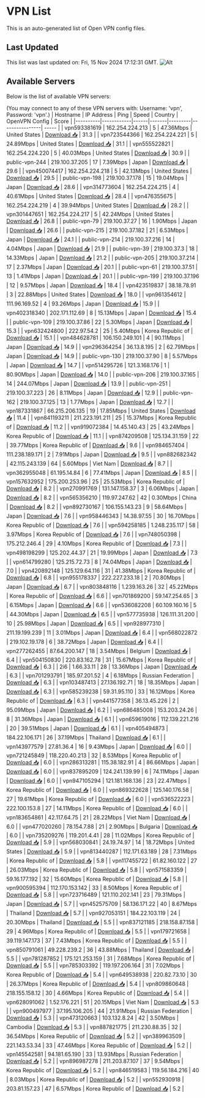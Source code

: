 # VPN List

This is an auto-generated list of Open VPN config files.

## Last Updated

This list was last updated on: Fri, 15 Nov 2024 17:12:31 GMT.
![Alt](https://repobeats.axiom.co/api/embed/186b98318ef1479477931607c1ad7d823f12451f.svg "Repobeats analytics image")

## Available Servers

Below is the list of available VPN servers:

(You may connect to any of these VPN servers with: Username: 'vpn', Password: 'vpn'.)
| Hostname | IP Address | Ping | Speed | Country | OpenVPN Config | Score |
|----------|------------|------|-------|---------|----------------| ----- |
| vpn593381619 | 162.254.224.213 | 5 | 47.36Mbps | United States | [Download 📥](./configs/server_0_US.ovpn) | 31.3 |
| vpn723544366 | 162.254.224.221 | 5 | 24.89Mbps | United States | [Download 📥](./configs/server_1_US.ovpn) | 31.1 |
| vpn555522821 | 162.254.224.220 | 5 | 40.03Mbps | United States | [Download 📥](./configs/server_2_US.ovpn) | 30.9 |
| public-vpn-244 | 219.100.37.205 | 17 | 7.39Mbps | Japan | [Download 📥](./configs/server_3_JP.ovpn) | 29.6 |
| vpn450074417 | 162.254.224.218 | 5 | 42.13Mbps | United States | [Download 📥](./configs/server_4_US.ovpn) | 29.5 |
| public-vpn-198 | 219.100.37.178 | 15 | 19.04Mbps | Japan | [Download 📥](./configs/server_5_JP.ovpn) | 28.6 |
| vpn314773604 | 162.254.224.215 | 4 | 40.61Mbps | United States | [Download 📥](./configs/server_6_US.ovpn) | 28.4 |
| vpn476355675 | 162.254.224.219 | 4 | 39.94Mbps | United States | [Download 📥](./configs/server_7_US.ovpn) | 28.2 |
| vpn301447651 | 162.254.224.217 | 5 | 42.24Mbps | United States | [Download 📥](./configs/server_8_US.ovpn) | 26.8 |
| public-vpn-79 | 219.100.37.27 | 16 | 1.90Mbps | Japan | [Download 📥](./configs/server_9_JP.ovpn) | 26.6 |
| public-vpn-215 | 219.100.37.182 | 21 | 6.53Mbps | Japan | [Download 📥](./configs/server_10_JP.ovpn) | 24.1 |
| public-vpn-214 | 219.100.37.216 | 14 | 4.04Mbps | Japan | [Download 📥](./configs/server_11_JP.ovpn) | 21.9 |
| public-vpn-39 | 219.100.37.3 | 18 | 14.33Mbps | Japan | [Download 📥](./configs/server_12_JP.ovpn) | 21.2 |
| public-vpn-205 | 219.100.37.214 | 17 | 2.37Mbps | Japan | [Download 📥](./configs/server_13_JP.ovpn) | 20.1 |
| public-vpn-61 | 219.100.37.51 | 13 | 1.41Mbps | Japan | [Download 📥](./configs/server_14_JP.ovpn) | 20.1 |
| public-vpn-199 | 219.100.37.196 | 12 | 9.57Mbps | Japan | [Download 📥](./configs/server_15_JP.ovpn) | 18.4 |
| vpn423519837 | 38.18.78.91 | 3 | 22.88Mbps | United States | [Download 📥](./configs/server_16_US.ovpn) | 18.0 |
| vpn961354612 | 111.96.169.52 | 4 | 93.26Mbps | Japan | [Download 📥](./configs/server_17_JP.ovpn) | 15.9 |
| vpn402318340 | 202.171.112.69 | 8 | 15.13Mbps | Japan | [Download 📥](./configs/server_18_JP.ovpn) | 15.4 |
| public-vpn-109 | 219.100.37.86 | 22 | 5.30Mbps | Japan | [Download 📥](./configs/server_19_JP.ovpn) | 15.3 |
| vpn632424800 | 222.97.54.2 | 25 | 5.40Mbps | Korea Republic of | [Download 📥](./configs/server_20_KR.ovpn) | 15.1 |
| vpn484628781 | 106.150.249.101 | 4 | 90.11Mbps | Japan | [Download 📥](./configs/server_21_JP.ovpn) | 14.9 |
| vpn296364254 | 36.13.8.195 | 2 | 62.79Mbps | Japan | [Download 📥](./configs/server_22_JP.ovpn) | 14.9 |
| public-vpn-130 | 219.100.37.90 | 8 | 5.57Mbps | Japan | [Download 📥](./configs/server_23_JP.ovpn) | 14.7 |
| vpn514295726 | 121.3.168.176 | 1 | 80.90Mbps | Japan | [Download 📥](./configs/server_24_JP.ovpn) | 14.0 |
| public-vpn-206 | 219.100.37.165 | 14 | 244.07Mbps | Japan | [Download 📥](./configs/server_25_JP.ovpn) | 13.9 |
| public-vpn-251 | 219.100.37.223 | 26 | 8.11Mbps | Japan | [Download 📥](./configs/server_26_JP.ovpn) | 12.9 |
| public-vpn-162 | 219.100.37.125 | 13 | 1.77Mbps | Japan | [Download 📥](./configs/server_27_JP.ovpn) | 12.7 |
| vpn187331867 | 66.215.206.135 | 19 | 17.85Mbps | United States | [Download 📥](./configs/server_28_US.ovpn) | 11.4 |
| vpn841193211 | 211.223.191.211 | 25 | 15.37Mbps | Korea Republic of | [Download 📥](./configs/server_29_KR.ovpn) | 11.2 |
| vpn919072384 | 14.45.140.43 | 25 | 43.24Mbps | Korea Republic of | [Download 📥](./configs/server_30_KR.ovpn) | 11.1 |
| vpn874209508 | 125.134.31.159 | 22 | 39.77Mbps | Korea Republic of | [Download 📥](./configs/server_31_KR.ovpn) | 9.6 |
| vpn984657404 | 111.238.189.171 | 2 | 7.91Mbps | Japan | [Download 📥](./configs/server_32_JP.ovpn) | 9.5 |
| vpn882682342 | 42.115.243.139 | 64 | 5.60Mbps | Viet Nam | [Download 📥](./configs/server_33_VN.ovpn) | 8.7 |
| vpn362955048 | 61.195.14.84 | 6 | 77.41Mbps | Japan | [Download 📥](./configs/server_34_JP.ovpn) | 8.5 |
| vpn157632952 | 175.200.253.96 | 25 | 25.53Mbps | Korea Republic of | [Download 📥](./configs/server_35_KR.ovpn) | 8.2 |
| vpn270991769 | 131.147.158.37 | 3 | 6.06Mbps | Japan | [Download 📥](./configs/server_36_JP.ovpn) | 8.2 |
| vpn565356210 | 119.97.247.62 | 42 | 0.30Mbps | China | [Download 📥](./configs/server_37_CN.ovpn) | 8.2 |
| vpn892730167 | 106.155.143.23 | 9 | 58.64Mbps | Japan | [Download 📥](./configs/server_38_JP.ovpn) | 7.6 |
| vpn958446343 | 14.38.97.55 | 30 | 16.70Mbps | Korea Republic of | [Download 📥](./configs/server_39_KR.ovpn) | 7.6 |
| vpn594258185 | 1.248.235.117 | 58 | 3.97Mbps | Korea Republic of | [Download 📥](./configs/server_40_KR.ovpn) | 7.6 |
| vpn748050398 | 175.212.246.4 | 29 | 4.10Mbps | Korea Republic of | [Download 📥](./configs/server_41_KR.ovpn) | 7.3 |
| vpn498198299 | 125.202.44.37 | 21 | 19.99Mbps | Japan | [Download 📥](./configs/server_42_JP.ovpn) | 7.3 |
| vpn614799280 | 125.215.72.73 | 8 | 74.04Mbps | Japan | [Download 📥](./configs/server_43_JP.ovpn) | 7.0 |
| vpn420892148 | 125.129.64.116 | 31 | 41.38Mbps | Korea Republic of | [Download 📥](./configs/server_44_KR.ovpn) | 6.8 |
| vpn955178337 | 222.227.233.18 | 2 | 70.80Mbps | Japan | [Download 📥](./configs/server_45_JP.ovpn) | 6.7 |
| vpn803848116 | 1.239.163.26 | 32 | 45.22Mbps | Korea Republic of | [Download 📥](./configs/server_46_KR.ovpn) | 6.6 |
| vpn701869200 | 59.147.254.65 | 3 | 6.15Mbps | Japan | [Download 📥](./configs/server_47_JP.ovpn) | 6.6 |
| vpn536082208 | 60.109.160.16 | 5 | 44.30Mbps | Japan | [Download 📥](./configs/server_48_JP.ovpn) | 6.5 |
| vpn577735938 | 126.111.31.200 | 10 | 25.98Mbps | Japan | [Download 📥](./configs/server_49_JP.ovpn) | 6.5 |
| vpn928977310 | 211.19.199.239 | 11 | 3.01Mbps | Japan | [Download 📥](./configs/server_50_JP.ovpn) | 6.4 |
| vpn568022872 | 219.102.19.178 | 6 | 38.72Mbps | Japan | [Download 📥](./configs/server_51_JP.ovpn) | 6.4 |
| vpn277262455 | 87.64.200.147 | 18 | 3.54Mbps | Belgium | [Download 📥](./configs/server_52_BE.ovpn) | 6.4 |
| vpn504150830 | 220.83.162.78 | 31 | 15.67Mbps | Korea Republic of | [Download 📥](./configs/server_53_KR.ovpn) | 6.3 |
| 2i6 | 1.66.33.11 | 28 | 13.36Mbps | Japan | [Download 📥](./configs/server_54_JP.ovpn) | 6.3 |
| vpn701293791 | 185.97.201.52 | 4 | 6.18Mbps | Russian Federation | [Download 📥](./configs/server_55_RU.ovpn) | 6.3 |
| vpn103487413 | 27.136.192.71 | 18 | 18.35Mbps | Japan | [Download 📥](./configs/server_56_JP.ovpn) | 6.3 |
| vpn585239238 | 59.31.95.110 | 33 | 16.12Mbps | Korea Republic of | [Download 📥](./configs/server_57_KR.ovpn) | 6.3 |
| vpn441577358 | 36.13.45.226 | 2 | 95.09Mbps | Japan | [Download 📥](./configs/server_58_JP.ovpn) | 6.2 |
| vpn686485008 | 153.203.24.26 | 8 | 31.36Mbps | Japan | [Download 📥](./configs/server_59_JP.ovpn) | 6.1 |
| vpn659619016 | 112.139.221.216 | 20 | 39.51Mbps | Japan | [Download 📥](./configs/server_60_JP.ovpn) | 6.1 |
| vpn405494873 | 184.22.106.171 | 26 | 37.19Mbps | Thailand | [Download 📥](./configs/server_61_TH.ovpn) | 6.1 |
| vpn143977579 | 27.81.36.4 | 16 | 9.43Mbps | Japan | [Download 📥](./configs/server_62_JP.ovpn) | 6.0 |
| vpn721245849 | 118.220.40.213 | 32 | 8.53Mbps | Korea Republic of | [Download 📥](./configs/server_63_KR.ovpn) | 6.0 |
| vpn286313281 | 115.38.182.91 | 4 | 86.66Mbps | Japan | [Download 📥](./configs/server_64_JP.ovpn) | 6.0 |
| vpn837895209 | 124.241.139.99 | 6 | 74.11Mbps | Japan | [Download 📥](./configs/server_65_JP.ovpn) | 6.0 |
| vpn947105294 | 121.181.168.136 | 23 | 22.47Mbps | Korea Republic of | [Download 📥](./configs/server_66_KR.ovpn) | 6.0 |
| vpn869322628 | 125.140.176.58 | 27 | 19.61Mbps | Korea Republic of | [Download 📥](./configs/server_67_KR.ovpn) | 6.0 |
| vpn536522223 | 222.100.153.8 | 27 | 14.11Mbps | Korea Republic of | [Download 📥](./configs/server_68_KR.ovpn) | 6.0 |
| vpn183654861 | 42.117.64.75 | 21 | 28.22Mbps | Viet Nam | [Download 📥](./configs/server_69_VN.ovpn) | 6.0 |
| vpn477020260 | 78.154.7.88 | 21 | 2.90Mbps | Bulgaria | [Download 📥](./configs/server_70_BG.ovpn) | 6.0 |
| vpn735209276 | 119.201.4.41 | 28 | 11.02Mbps | Korea Republic of | [Download 📥](./configs/server_71_KR.ovpn) | 5.9 |
| vpn568030841 | 24.19.74.97 | 14 | 18.72Mbps | United States | [Download 📥](./configs/server_72_US.ovpn) | 5.9 |
| vpn813440287 | 112.171.63.189 | 28 | 7.31Mbps | Korea Republic of | [Download 📥](./configs/server_73_KR.ovpn) | 5.8 |
| vpn117455722 | 61.82.160.122 | 27 | 26.03Mbps | Korea Republic of | [Download 📥](./configs/server_74_KR.ovpn) | 5.8 |
| vpn571583359 | 59.16.177.192 | 32 | 15.60Mbps | Korea Republic of | [Download 📥](./configs/server_75_KR.ovpn) | 5.8 |
| vpn900595394 | 112.170.153.142 | 33 | 8.50Mbps | Korea Republic of | [Download 📥](./configs/server_76_KR.ovpn) | 5.8 |
| vpn723716489 | 121.110.202.141 | 23 | 79.31Mbps | Japan | [Download 📥](./configs/server_77_JP.ovpn) | 5.7 |
| vpn452575709 | 58.136.171.22 | 40 | 8.67Mbps | Thailand | [Download 📥](./configs/server_78_TH.ovpn) | 5.7 |
| vpn927053151 | 184.22.103.119 | 24 | 20.30Mbps | Thailand | [Download 📥](./configs/server_79_TH.ovpn) | 5.5 |
| vpn837121185 | 218.158.87.158 | 29 | 4.96Mbps | Korea Republic of | [Download 📥](./configs/server_80_KR.ovpn) | 5.5 |
| vpn179721658 | 39.119.147.173 | 37 | 7.43Mbps | Korea Republic of | [Download 📥](./configs/server_81_KR.ovpn) | 5.5 |
| vpn850791061 | 49.228.239.2 | 36 | 43.88Mbps | Thailand | [Download 📥](./configs/server_82_TH.ovpn) | 5.5 |
| vpn781287852 | 175.121.253.159 | 31 | 7.68Mbps | Korea Republic of | [Download 📥](./configs/server_83_KR.ovpn) | 5.5 |
| vpn785303392 | 119.197.206.164 | 31 | 7.02Mbps | Korea Republic of | [Download 📥](./configs/server_84_KR.ovpn) | 5.4 |
| vpn649538938 | 220.82.73.10 | 30 | 26.37Mbps | Korea Republic of | [Download 📥](./configs/server_85_KR.ovpn) | 5.4 |
| vpn809860648 | 218.155.158.12 | 30 | 4.66Mbps | Korea Republic of | [Download 📥](./configs/server_86_KR.ovpn) | 5.4 |
| vpn628091062 | 1.52.176.221 | 51 | 20.15Mbps | Viet Nam | [Download 📥](./configs/server_87_VN.ovpn) | 5.3 |
| vpn900497977 | 37.195.106.205 | 44 | 21.91Mbps | Russian Federation | [Download 📥](./configs/server_88_RU.ovpn) | 5.3 |
| vpn473120663 | 103.132.8.24 | 42 | 3.50Mbps | Cambodia | [Download 📥](./configs/server_89_KH.ovpn) | 5.3 |
| vpn887821775 | 211.230.88.35 | 32 | 36.54Mbps | Korea Republic of | [Download 📥](./configs/server_90_KR.ovpn) | 5.2 |
| vpn389963509 | 221.143.53.34 | 33 | 47.46Mbps | Korea Republic of | [Download 📥](./configs/server_91_KR.ovpn) | 5.2 |
| vpn145542581 | 94.181.65.190 | 33 | 13.93Mbps | Russian Federation | [Download 📥](./configs/server_92_RU.ovpn) | 5.2 |
| vpn896987278 | 211.203.87.107 | 37 | 9.54Mbps | Korea Republic of | [Download 📥](./configs/server_93_KR.ovpn) | 5.2 |
| vpn846519583 | 119.56.184.216 | 40 | 8.03Mbps | Korea Republic of | [Download 📥](./configs/server_94_KR.ovpn) | 5.2 |
| vpn552930918 | 203.81.157.23 | 47 | 6.57Mbps | Korea Republic of | [Download 📥](./configs/server_95_KR.ovpn) | 5.2 |
